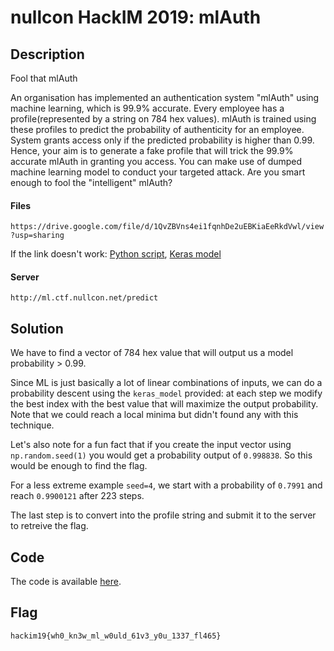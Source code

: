 nullcon HackIM 2019: mlAuth
=============================

## Description

Fool that mlAuth

An organisation has implemented an authentication system "mlAuth" using machine learning, which is 99.9% accurate. Every employee has a profile(represented by a string on 784 hex values). mlAuth is trained using these profiles to predict the probability of authenticity for an employee. System grants access only if the predicted probability is higher than 0.99. Hence, your aim is to generate a fake profile that will trick the 99.9% accurate mlAuth in granting you access. 
You can make use of dumped machine learning model to conduct your targeted attack. Are you smart enough to fool the "intelligent" mlAuth?

#### Files

`https://drive.google.com/file/d/1QvZBVns4ei1fqnhDe2uEBKiaEeRkdVwl/view?usp=sharing`

If the link doesn't work: [Python script](get_prob.py), [Keras model](keras_model)

#### Server

`http://ml.ctf.nullcon.net/predict`


## Solution

We have to find a vector of 784 hex value that will output us a model probability > 0.99.

Since ML is just basically a lot of linear combinations of inputs, we can do a probability descent using the `keras_model` provided: at each step we modify the best index with the best value that will maximize the output probability.
Note that we could reach a local minima but didn't found any with this technique.

Let's also note for a fun fact that if you create the input vector using `np.random.seed(1)` you would get a probability output of `0.998838`. So this would be enough to find the flag.

For a less extreme example `seed=4`, we start with a probability of  `0.7991` and reach `0.9900121` after 223 steps.

The last step is to convert into the profile string and submit it to the server to retreive the flag.

## Code

The code is available [here](script.py).

## Flag

`hackim19{wh0_kn3w_ml_w0uld_61v3_y0u_1337_fl465}`